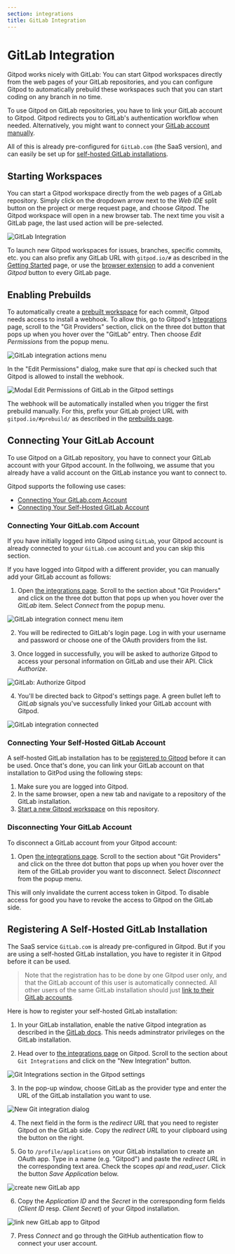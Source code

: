 ```yaml
---
section: integrations
title: GitLab Integration
---
```


<script context="module">
  export const prerender = true;
</script>

# GitLab Integration

Gitpod works nicely with GitLab: You can start Gitpod workspaces directly from the web pages of your GitLab repositories, and you can configure Gitpod to automatically prebuild these workspaces such that you can start coding on any branch in no time.

To use Gitpod on GitLab repositories, you have to link your GitLab account to Gitpod. Gitpod redirects you to GitLab's authentication workflow when needed. Alternatively, you might want to connect your [GitLab account manually](#connecting-your-gitlab-account).

All of this is already pre-configured for `GitLab.com` (the SaaS version), and can easily be set up for [self-hosted GitLab installations](#registering-a-self-hosted-gitlab-installation).

## Starting Workspaces

You can start a Gitpod workspace directly from the web pages of a GitLab repository. Simply click on the dropdown arrow next to the _Web IDE_ split button on the project or merge request page, and choose _Gitpod_. The Gitpod workspace will open in a new browser tab. The next time you visit a GitLab page, the last used action will be pre-selected.

![GitLab Integration](../../../static/images/docs/beta/integrations/gitpod-button-project-page.png)

To launch new Gitpod workspaces for issues, branches, specific commits, etc. you can also prefix any GitLab URL with `gitpod.io/#` as described in the [Getting Started](/docs/beta/getting-started) page, or use the [browser extension](/docs/beta/browser-extension) to add a convenient _Gitpod_ button to every GitLab page.

## Enabling Prebuilds

To automatically create a [prebuilt workspace](/docs/beta/prebuilds) for each commit, Gitpod needs access to install a webhook. To allow this, go to Gitpod's [Integrations](https://gitpod.io/integrations/) page, scroll to the "Git Providers" section, click on the three dot button that pops up when you hover over the "GitLab" entry. Then choose _Edit Permissions_ from the popup menu.

![GitLab integration actions menu](../../../static/images/docs/beta/integrations/gitlab-integration-actions-menu.png)

In the "Edit Permissions" dialog, make sure that _api_ is checked such that Gitpod is allowed to install the webhook.

![Modal Edit Permissions of GitLab in the Gitpod settings](../../../static/images/docs/beta/integrations/edit-permissions.png)

The webhook will be automatically installed when you trigger the first prebuild manually. For this, prefix your GitLab project URL with `gitpod.io/#prebuild/` as described in the [prebuilds page](/docs/beta/prebuilds#on-gitlab-and-bitbucket).

## Connecting Your GitLab Account

To use Gitpod on a GitLab repository, you have to connect your GitLab account with your Gitpod account. In the follwoing, we assume that you already have a valid account on the GitLab instance you want to connect to.

Gitpod supports the following use cases:

- [Connecting Your GitLab.com Account](#connecting-your-gitlabcom-account)
- [Connecting Your Self-Hosted GitLab Account](#connecting-your-self-hosted-gitlab-account)

### Connecting Your GitLab.com Account

If you have initially logged into Gitpod using `GitLab`, your Gitpod account is already connected to your `GitLab.com` account and you can skip this section.

If you have logged into Gitpod with a different provider, you can manually add your GitLab account as follows:

1. Open [the integrations page](https://gitpod.io/integrations/). Scroll to the section about "Git Providers" and click on the three dot button that pops up when you hover over the _GitLab_ item. Select _Connect_ from the popup menu.

![GitLab integration connect menu item](../../../static/images/docs/beta/integrations/gitlab-integration-connect-menu-item.png)

2. You will be redirected to GitLab's login page. Log in with your username and password or choose one of the OAuth providers from the list.

3. Once logged in successfully, you will be asked to authorize Gitpod to access your personal information on GitLab and use their API. Click _Authorize_.

![GitLab: Authorize Gitpod](../../../static/images/docs/beta/integrations/authorize-gitpod.png)

4. You'll be directed back to Gitpod's settings page. A green bullet left to _GitLab_ signals you've successfully linked your GitLab account with Gitpod.

![GitLab integration connected](../../../static/images/docs/beta/integrations/gitlab-integration-connected.png)

### Connecting Your Self-Hosted GitLab Account

A self-hosted GitLab installation has to be [registered to Gitpod](#registering-a-self-hosted-gitlab-installation) before it can be used. Once that's done, you can link your GitLab account on that installation to GitPod using the following steps:

1. Make sure you are logged into Gitpod.
2. In the same browser, open a new tab and navigate to a repository of the GitLab installation.
3. [Start a new Gitpod workspace](#starting-workspaces) on this repository.

### Disconnecting Your GitLab Account

To disconnect a GitLab account from your Gitpod account:

1. Open [the integrations page](https://gitpod.io/integrations/). Scroll to the section about "Git Providers" and click on the three dot button that pops up when you hover over the item of the GitLab provider you want to disconnect. Select _Disconnect_ from the popup menu.

This will only invalidate the current access token in Gitpod. To disable access for good you have to revoke the access to Gitpod on the GitLab side.

## Registering A Self-Hosted GitLab Installation

The SaaS service `GitLab.com` is already pre-configured in Gitpod. But if you are using a self-hosted GitLab installation, you have to register it in Gitpod before it can be used.

> Note that the registration has to be done by one Gitpod user only, and that the GitLab account of this user is automatically connected. All other users of the same GitLab installation should just [link to their GitLab accounts](#connecting-your-self-hosted-gitlab-account).

Here is how to register your self-hosted GitLab installation:

1. In your GitLab installation, enable the native Gitpod integration as described in the [GitLab docs](https://docs.gitlab.com/ce/integration/gitpod.html). This needs adminstrator privileges on the GitLab installation.

2. Head over to [the integrations page](https://gitpod.io/integrations/) on Gitpod. Scroll to the section about `Git Integrations` and click on the "New Integration" button.

![Git Integrations section in the Gitpod settings](../../../static/images/docs/beta/integrations/git-integrations.png)

3. In the pop-up window, choose GitLab as the provider type and enter the URL of the GitLab installation you want to use.

![New Git integration dialog](../../../static/images/docs/beta/integrations/new-git-integration.png)

4. The next field in the form is the _redirect URL_ that you need to register Gitpod on the GitLab side. Copy the _redirect URL_ to your clipboard using the button on the right.

5. Go to `/profile/applications` on your GitLab installation to create an OAuth app. Type in a name (e.g. "Gitpod") and paste the _redirect URL_ in the corresponding text area. Check the scopes _api_ and _read_user_. Click the button _Save Application_ below.

<img alt="create new GitLab app" src="https://user-images.githubusercontent.com/372735/91146315-04abe800-e6b7-11ea-87ff-e61f5a87861f.png">

6. Copy the _Application ID_ and the _Secret_ in the corresponding form fields (_Client ID_ resp. _Client Secret_) of your Gitpod installation.

<img alt="link new GitLab app to Gitpod" src="https://user-images.githubusercontent.com/372735/91142160-9f54f880-e6b0-11ea-8436-6a9c8bc67d9f.png">

7. Press _Connect_ and go through the GitHub authentication flow to connect your user account.
